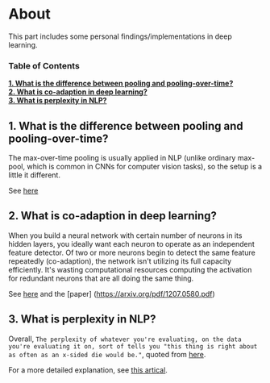 # About

This part includes some personal findings/implementations in deep learning.

### Table of Contents
**[1. What is the difference between pooling and pooling-over-time?](#)**<br>
**[2. What is co-adaption in deep learning?](#)**<br>
**[3. What is perplexity in NLP?](#)**<br>

## 1. What is the difference between pooling and pooling-over-time?

The max-over-time pooling is usually applied in NLP (unlike ordinary max-pool, which is common in CNNs for computer vision tasks), so the setup is a little it different.

See [here](https://stackoverflow.com/questions/48549670/pooling-vs-pooling-over-time)

## 2. What is co-adaption in deep learning?

When you build a neural network with certain number of neurons in its hidden layers, you ideally want each neuron to operate as an independent feature detector. Of two or more neurons begin to detect the same feature repeatedly (co-adaption), the network isn't utilizing its full capacity efficiently. It's wasting computational resources computing the activation for redundant neurons that are all doing the same thing.

See [here](https://www.quora.com/What-does-co-adaptation-of-neurons-in-a-Neural-network-mean) and the [paper] (https://arxiv.org/pdf/1207.0580.pdf)

## 3. What is perplexity in NLP?

Overall, `The perplexity of whatever you're evaluating, on the data you're evaluating it on, sort of tells you "this thing is right about as often as an x-sided die would be."`, quoted from [here](https://planspace.org/2013/09/23/perplexity-what-it-is-and-what-yours-is/).

For a more detailed explanation, see [this artical](https://towardsdatascience.com/perplexity-intuition-and-derivation-105dd481c8f3).

